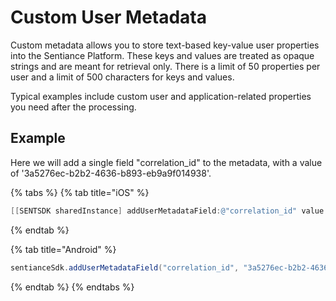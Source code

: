 # Custom User Metadata

Custom metadata allows you to store text-based key-value user properties into the Sentiance Platform. These keys and values are treated as opaque strings and are meant for retrieval only. There is a limit of 50 properties per user and a limit of 500 characters for keys and values.

Typical examples include custom user and application-related properties you need after the processing.

## Example

Here we will add a single field "correlation\_id" to the metadata, with a value of '3a5276ec-b2b2-4636-b893-eb9a9f014938'.

{% tabs %}
{% tab title="iOS" %}
```objectivec
[[SENTSDK sharedInstance] addUserMetadataField:@"correlation_id" value:@"3a5276ec-b2b2-4636-b893-eb9a9f014938"];
```
{% endtab %}

{% tab title="Android" %}
```java
sentianceSdk.addUserMetadataField("correlation_id", "3a5276ec-b2b2-4636-b893-eb9a9f014938");
```
{% endtab %}
{% endtabs %}
